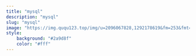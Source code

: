 ```yaml
---
title: "mysql"
description: "mysql"
slug: "mysql"
image: "https://img.ququ123.top/img/u=2096067828,1292178619&fm=253&fmt=auto&app=138&f=GIF.gif"
style:
    background: "#2a9d8f"
    color: "#fff"
---
```

